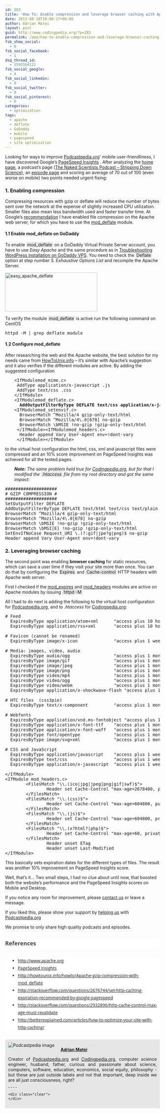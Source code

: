 ```yaml
---
id: 283
title: 'How To: Enable compression and leverage browser caching with Apache Server'
date: 2013-08-10T20:00:17+00:00
author: Adrian Matei
layout: post
guid: http://www.codingpedia.org/?p=283
permalink: /ama/how-to-enable-compression-and-leverage-browser-caching-with-apache-server/
fsb_show_social:
  - 0
fsb_social_facebook:
  - 1
dsq_thread_id:
  - 1593164121
fsb_social_google:
  - 4
fsb_social_linkedin:
  - 0
fsb_social_twitter:
  - 0
fsb_social_pinterest:
  - 0
categories:
  - optimization
tags:
  - apache
  - deflate
  - GoDaddy
  - mobile
  - pagespeed
  - site optimization
---
```

Looking for ways to improve <a title="Podcastpedia.org, knowledge to go" href="http://www.podcastpedia.org" target="_blank">Podcastpedia.org</a>&#8216; mobile user-friendliness, I have discovered Google&#8217;s <a title="PageSpeed Insights" href="http://developers.google.com/speed/pagespeed/insights/" target="_blank">PageSpeed Insights</a> . After analyzing the <a title="Podcastpedia.org, knowledge to go" href="http://www.podcastpedia.org" target="_blank">home page</a>, a podcast&#8217;s page (<a title="The Naked Scientist Podcast" href="http://www.podcastpedia.org/podcasts/792/-The-Naked-Scientists-Podcast-Stripping-Down-Science" target="_blank">The Naked Scientists Podcast &#8211; Stripping Down Science</a>), an <a title="Episode page" href="http://www.podcastpedia.org/podcasts/967/Leonardo-Evo-Solution-Die-Serie-zum-Darwin-Jahr/episodes/2/WDR-5-Leonardo-Evo-Solution-Die-Serie-im-Darwin-Jahr-Folge-12-Prima-Klima-vom-30-04-2009" target="_blank">episode page</a> and scoring an average of 70 out of 100 (even worse on mobile) two points needed urgent fixing:

### 1. Enabling compression

Compressing resources with gzip or deflate will reduce the number of bytes sent over the network at the expense of slightly increased CPU utilization. Smaller files also mean less bandwidth used and faster transfer time. At Google&#8217;s <a title="Enable Compression" href="https://developers.google.com/speed/docs/insights/EnableCompression" target="_blank">recommendation</a> I have enabled file compression on the Apache web server, for which you have to use the <a title="Mod_deflate module" href="http://httpd.apache.org/docs/current/mod/mod_deflate.html" target="_blank">mod_deflate</a> module.

#### 1.1 Enable mod_deflate on GoDaddy

To enable  <span style="background-color: #e6e6e6; padding: 0px 3px;">mod_deflate</span> on a GoDaddy Virtual Private Server account, you have to use _Easy Apache_ and the same procedure as in <a title="Troubleshooting wordpress on GoDaddy" href="http://www.codingpedia.org/troubleshooting-wordpress-on-godaddy-vps-account/" target="_blank">Troubleshooting WordPress installation on GoDaddy VPS</a>. You need to check the <span style="background-color: #e6e6e6; padding: 0px 3px;">Deflate</span> option at step number _5. Exhaustive Options List_ and recompile the Apache Server.

[<img class="alignnone size-medium wp-image-288" src="{{site.url}}/images/wp-content/uploads/2013/08/easy_apache_deflate-300x126.png" alt="easy_apache_deflate" width="300" height="126" srcset="{{site.url}}/images/wp-content/uploads/2013/08/easy_apache_deflate-300x126.png 300w, {{site.url}}/images/wp-content/uploads/2013/08/easy_apache_deflate-1024x432.png 1024w, {{site.url}}/images/wp-content/uploads/2013/08/easy_apache_deflate-624x263.png 624w, {{site.url}}/images/wp-content/uploads/2013/08/easy_apache_deflate.png 1028w" sizes="(max-width: 300px) 100vw, 300px" />]({{site.url}}/images/wp-content/uploads/2013/08/easy_apache_deflate.png)

To verify the module <span style="background-color: #e6e6e6; padding: 0px 3px;">mod_deflate</span> is active run the following command on CentOS

<pre>httpd -M | grep deflate_module</pre>

<!--more-->

#### 1.2 Configure mod_deflate

After researching the web and the Apache website, the best solution for my needs came from <a title="How to enable gzip compression on Apache " href="http://howtounix.info/howto/Apache-gzip-compression-with-mod_deflate" target="_blank">HowToUnix.info</a> &#8211; it&#8217;s similar with Apache&#8217;s suggestion and it also verifies if the different modules are active. By adding the suggested configuration

<pre style="padding-left: 30px;"><span class="tag">&lt;IfModule</span><span class="atn">mod_mime</span><span class="pln">.</span><span class="atn">c</span><span class="tag">&gt;</span><span class="pln">
 AddType application/x-javascript .js
 AddType text/css .css
</span><span class="tag">&lt;/IfModule&gt;
</span><span class="tag">&lt;IfModule</span><span class="atn">mod_deflate</span><span class="pln">.</span><span class="atn">c</span><span class="tag">&gt;
</span><b><span class="pln">  AddOutputFilterByType DEFLATE text/css application/x-javascript text/x-component text/html text/richtext image/svg+xml text/plain text/xsd text/xsl text/xml image/x-icon application/javascript
</span></b><span class="tag">&lt;IfModule</span><span class="atn">mod_setenvif</span><span class="pln">.</span><span class="atn">c</span><span class="tag">&gt;</span><span class="pln">
  BrowserMatch ^Mozilla/4 gzip-only-text/html
  BrowserMatch ^Mozilla/4\.0[678] no-gzip
  BrowserMatch \bMSIE !no-gzip !gzip-only-text/html
 </span><span class="tag">&lt;/IfModule&gt;</span><span class="tag">&lt;IfModule</span><span class="atn">mod_headers</span><span class="pln">.</span><span class="atn">c</span><span class="tag">&gt;</span><span class="pln">
  Header append Vary User-Agent env=!dont-vary
 </span><span class="tag">&lt;/IfModule&gt;</span><span class="tag">&lt;/IfModule&gt;</span></pre>

to the virtual host configuration the html, css, xml and javascript files were compressed and an 10% score improvement on PageSpeed Insights was achieved for all the tested pages.

<p style="padding-left: 30px;">
  <em><strong>Note:</strong> The same problem held true for <a title="Codingpedia.org" href="http://www.codingpedia.org" target="_blank">Codingpedia.org</a>, but for that I modified the <span style="background-color: #e6e6e6; padding: 0px 3px;">.htaccess</span> file from my root directory and got the same impact:</em>
</p>

<pre>####################
# GZIP COMPRESSION #
####################
SetOutputFilter DEFLATE
AddOutputFilterByType DEFLATE text/html text/css text/plain text/xml application/x-javascript application/x-httpd-php
BrowserMatch ^Mozilla/4 gzip-only-text/html
BrowserMatch ^Mozilla/4\.0[678] no-gzip
BrowserMatch \bMSIE !no-gzip !gzip-only-text/html
BrowserMatch \bMSI[E] !no-gzip !gzip-only-text/html
SetEnvIfNoCase Request_URI \.(?:gif|jpe?g|png)$ no-gzip
Header append Vary User-Agent env=!dont-vary</pre>

### 2. Leveraging browser caching

The second point was enabling **browser caching** for static resources, which can save a user time if they visit your site more than once. You can do that by configuring the <span style="background-color: #e6e6e6; padding: 0px 3px;">Expires</span> and <span style="background-color: #e6e6e6; padding: 0px 3px;">Cache-control</span> HTTP headers with Apache web server.

First I checked if the <a title="Apache Module mod_expires" href="http://httpd.apache.org/docs/current/mod/mod_expires.html" target="_blank">mod_expires</a> and <a title="Apache Module mod_headers" href="http://httpd.apache.org/docs/current/mod/mod_headers.html" target="_blank">mod_headers</a> modules are active on Apache modules by issuing <span style="background-color: #e6e6e6; padding: 0px 5px;">httpd -M</span>
  
All I had to do next is adding the following to the virtual host configuration for <a title="Podcastpedia.org, knowledge to go" href="http://www.podcastpedia.org" target="_blank">Podcastpedia.org</a>, and to _.htaccess_ for <a title="Codingpedia" href="http://www.codingpedia.org" target="_blank">Codingpedia.org</a>:

<pre class="brush: plain; title: ; notranslate" title=""># Feed
  ExpiresByType application/atom+xml      "access plus 10 hours"
  ExpiresByType application/rss+xml       "access plus 10 hours"

# Favicon (cannot be renamed)
  ExpiresByType image/x-icon              "access plus 1 week"

# Media: images, video, audio
  ExpiresByType audio/ogg                 "access plus 1 month"
  ExpiresByType image/gif                 "access plus 1 month"
  ExpiresByType image/jpeg                "access plus 1 month"
  ExpiresByType image/png                 "access plus 1 month"
  ExpiresByType video/mp4                 "access plus 1 month"
  ExpiresByType video/ogg                 "access plus 1 month"
  ExpiresByType video/webm                "access plus 1 month"
  ExpiresByType application/x-shockwave-flash "access plus 1 month"

# HTC files  (css3pie)
  ExpiresByType text/x-component          "access plus 1 month"

# Webfonts
  ExpiresByType application/vnd.ms-fontobject "access plus 1 month"
  ExpiresByType application/x-font-ttf    "access plus 1 month"
  ExpiresByType application/x-font-woff   "access plus 1 month"
  ExpiresByType font/opentype             "access plus 1 month"
  ExpiresByType image/svg+xml             "access plus 1 month"

# CSS and JavaScript
  ExpiresByType application/javascript    "access plus 1 week"
  ExpiresByType text/css                  "access plus 1 week"
  ExpiresByType application/x-javascript  "access plus 1 week"

&lt;/IfModule&gt;
&lt;IfModule mod_headers.c&gt;
        &lt;FilesMatch "\\.(ico|jpg|jpeg|png|gif|swf)$"&gt;
                Header set Cache-Control "max-age=2678400, public"
        &lt;/FilesMatch&gt;
        &lt;FilesMatch "\\.(css)$"&gt;
                Header set Cache-Control "max-age=604800, public"
        &lt;/FilesMatch&gt;
        &lt;FilesMatch "\\.(js)$"&gt;
                Header set Cache-Control "max-age=604800, private"
        &lt;/FilesMatch&gt;
        &lt;FilesMatch "\\.(x?html?|php)$"&gt;
                Header set Cache-Control "max-age=60, private, must-revalidate"
        &lt;/FilesMatch&gt;
                Header unset ETag
                Header unset Last-Modified
&lt;/IfModule&gt;
</pre>

This basically sets expiration dates for the different types of files. The result was another 10% improvement on PageSpeed Insights score.

Well, that&#8217;s it&#8230; Two small steps, I had no clue about until now, that boosted both the website&#8217;s performance and the PageSpeed Insights scores on Mobile and Desktop.

If you notice any room for improvement, please <a href="mailto:contact@codingepdia.org?Subject=Apache%20optimization" target="_top">contact us</a> or leave a message.

If you liked this, please show your support by <a title="Podcastpedia.org how can I help" href="http://www.podcastpedia.org/how_can_i_help" target="_blank">helping us</a> with <a title="Podcastpedia.org, knowledge to go" href="http://www.podcastpedia.org/" target="_blank">Podcastpedia.org</a>
  
We promise to only share high quality podcasts and episodes.

<h3 style="margin: 1.714285714rem 0px; padding: 0px; border: 0px; font-size: 1.142857143rem; vertical-align: baseline; clear: both; line-height: 1.846153846; color: #444444; font-family: 'Open Sans', Helvetica, Arial, sans-serif; font-style: normal; font-variant: normal; letter-spacing: normal; orphans: auto; text-align: start; text-indent: 0px; text-transform: none; white-space: normal; widows: auto; word-spacing: 0px; -webkit-text-stroke-width: 0px; background-color: #ffffff;">
  References
</h3>

<ul style="margin: 0px 0px 1.714285714rem; padding: 0px; border: 0px; font-size: 14px; vertical-align: baseline; list-style: disc outside; line-height: 24px; color: #444444; font-family: 'Open Sans', Helvetica, Arial, sans-serif; font-style: normal; font-variant: normal; font-weight: normal; letter-spacing: normal; orphans: auto; text-align: start; text-indent: 0px; text-transform: none; white-space: normal; widows: auto; word-spacing: 0px; -webkit-text-stroke-width: 0px; background-color: #ffffff;">
  <li style="margin: 0px 0px 0px 2.571428571rem; padding: 0px; border: 0px; font-size: 14px; vertical-align: baseline;">
    <a title="Apache.org" href="http://www.apache.org" target="_blank">http://www.apache.org</a>
  </li>
  <li style="margin: 0px 0px 0px 2.571428571rem; padding: 0px; border: 0px; font-size: 14px; vertical-align: baseline;">
    <a title="PageSpeed Insights" href="http://developers.google.com/speed/pagespeed/insights/" target="_blank">PageSpeed Insights</a>
  </li>
  <li style="margin: 0px 0px 0px 2.571428571rem; padding: 0px; border: 0px; font-size: 14px; vertical-align: baseline;">
    <a title="How to enable gzip compression on Apache " href="http://howtounix.info/howto/Apache-gzip-compression-with-mod_deflate" target="_blank">http://howtounix.info/howto/Apache-gzip-compression-with-mod_deflate</a>
  </li>
  <li style="margin: 0px 0px 0px 2.571428571rem; padding: 0px; border: 0px; font-size: 14px; vertical-align: baseline;">
    <a title="Stackoverflow resource" href="http://stackoverflow.com/questions/2676744/set-http-caching-expiration-recommended-by-google-pagespeed" target="_blank">http://stackoverflow.com/questions/2676744/set-http-caching-expiration-recommended-by-google-pagespeed</a>
  </li>
  <li style="margin: 0px 0px 0px 2.571428571rem; padding: 0px; border: 0px; font-size: 14px; vertical-align: baseline;">
    <a title="Stackoverflow resource" href="http://stackoverflow.com/questions/2932890/http-cache-control-max-age-must-revalidate" target="_blank">http://stackoverflow.com/questions/2932890/http-cache-control-max-age-must-revalidate</a>
  </li>
  <li style="margin: 0px 0px 0px 2.571428571rem; padding: 0px; border: 0px; font-size: 14px; vertical-align: baseline;">
    <a title="Better Explained - How To Optimize Your Site With HTTP Caching" href="http://betterexplained.com/articles/how-to-optimize-your-site-with-http-caching/http://" target="_blank">http://betterexplained.com/articles/how-to-optimize-your-site-with-http-caching/</a>
  </li>
</ul>

<div id="about_author" style="background-color: #e6e6e6; padding: 10px;">
  <img id="author_portrait" style="float: left; margin-right: 20px;" src="{{site.url}}/images/authors/amacoder.png" alt="Podcastpedia image" /> 
  
  <p id="about_author_header">
    <strong><a href="http://www.codingpedia.org/author/ama/" target="_blank">Adrian Matei</a></strong>
  </p>
  
  <div id="author_details" style="text-align: justify;">
    Creator of <a title="Podcastpedia.org, knowledge to go" href="http://www.podcastpedia.org" target="_blank">Podcastpedia.org</a> and <a title="Codingpedia, sharing coding knowledge" href="http://www.codingpedia.org" target="_blank">Codingpedia.org</a>, computer science engineer, husband, father, curious and passionate about science, computers, software, education, economics, social equity, philosophy - but these are just outside labels and not that important, deep inside we are all just consciousness, right?
  </div>
  
  <div id="follow_social" style="clear: both;">
    <div id="social_logos">
      <a class="icon-googleplus" href="https://plus.google.com/+CodingpediaOrg" target="_blank"> </a> <a class="icon-twitter" href="https://twitter.com/codingpedia" target="_blank"> </a> <a class="icon-facebook" href="https://www.facebook.com/codingpedia" target="_blank"> </a> <a class="icon-linkedin" href="https://www.linkedin.com/company/codingpediaorg" target="_blank"> </a> <a class="icon-github" href="https://github.com/amacoder" target="_blank"> </a>
    </div>
    
    <div class="clear">
    </div>
  </div>
</div>